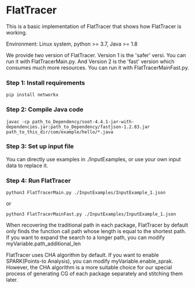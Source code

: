 # FlatTracer

This is a basic implementation of FlatTracer that shows how FlatTracer is working.

Environment: Linux system, python >= 3.7, Java >= 1.8

We provide two version of FlatTracer. Version 1 is the 'safer' versi. You can run it with FlatTracerMain.py. And Version 2 is the 'fast' version which consumes much more resources. You can run it with FlatTracerMainFast.py.

### Step 1: Install requirements

`pip install networkx`

### Step 2: Compile Java code

`javac -cp path_to_Dependency/soot-4.4.1-jar-with-dependencies.jar:path_to_Dependency/fastjson-1.2.83.jar  path_to_this_dir/com/example/hello/*.java`

### Step 3: Set up input file

You can directly use examples in ./InputExamples, or use your own input data to replace it.

### Step 4: Run FlatTracer

`python3 FlatTracerMain.py ./InputExamples/InputExample_1.json`

or

`python3 FlatTracerMainFast.py ./InputExamples/InputExample_1.json`

When recovering the traditional path in each package, FlatTracer by default only finds the function call path whose length is equal to the shortest path. If you want to expand the search to a longer path, you can modify myVariable.path_additional_len

FlatTracer uses CHA algorithm by default. If you want to enable SPARK(Points-to Analysis), you can modify myVariable.enable_sprak. However, the CHA algorithm is a more suitable choice for our special process of generating CG of each package separately and stitching them later.
